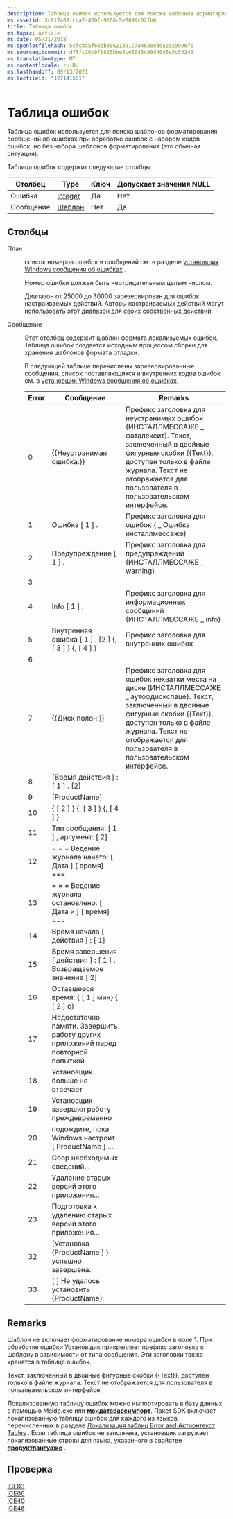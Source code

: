 ```yaml
---
description: Таблица ошибок используется для поиска шаблонов форматирования сообщений об ошибках при обработке ошибок с набором кодов ошибок, но без набора шаблонов форматирования (это обычная ситуация).
ms.assetid: 3c817468-cba7-46bf-9208-5e6699c02fb6
title: Таблица ошибок
ms.topic: article
ms.date: 05/31/2018
ms.openlocfilehash: 5cfcba5f68eb48621891c7a48aeedea2329996f6
ms.sourcegitcommit: d75fc10b9f0825bbe5ce5045c90d4045e3c53243
ms.translationtype: MT
ms.contentlocale: ru-RU
ms.lasthandoff: 09/13/2021
ms.locfileid: "127141581"
---
```

# <a name="error-table"></a>Таблица ошибок

Таблица ошибок используется для поиска шаблонов форматирования сообщений об ошибках при обработке ошибок с набором кодов ошибок, но без набора шаблонов форматирования (это обычная ситуация).

Таблица ошибок содержит следующие столбцы.



| Столбец  | Type                     | Ключ | Допускает значения NULL |
|---------|--------------------------|-----|----------|
| Ошибка   | [Integer](integer.md)   | Да   | Нет        |
| Сообщение | [Шаблон](template.md) | Нет   | Да        |



 

## <a name="columns"></a>Столбцы

<dl> <dt>

<span id="Error"></span><span id="error"></span><span id="ERROR"></span>План
</dt> <dd>

список номеров ошибок и сообщений см. в разделе [установщик Windows сообщения об ошибках](windows-installer-error-messages.md) .

Номер ошибки должен быть неотрицательным целым числом.

Диапазон от 25000 до 30000 зарезервирован для ошибок настраиваемых действий. Авторы настраиваемых действий могут использовать этот диапазон для своих собственных действий.

</dd> <dt>

<span id="Message"></span><span id="message"></span><span id="MESSAGE"></span>Сообщение
</dt> <dd>

Этот столбец содержит шаблон формата локализуемых ошибок. Таблица ошибок создается исходным процессом сборки для хранения шаблонов формата отладки.

В следующей таблице перечислены зарезервированные сообщения. список поставляющихся и внутренних кодов ошибок см. в [установщик Windows сообщения об ошибках](windows-installer-error-messages.md).



| Error | Сообщение                                                    | Remarks                                                                                                                                                                                                      |
|-------|------------------------------------------------------------|--------------------------------------------------------------------------------------------------------------------------------------------------------------------------------------------------------------|
| 0     | {{Неустранимая ошибка:}}                                          | Префикс заголовка для неустранимых ошибок (ИНСТАЛЛМЕССАЖЕ \_ фаталексит). Текст, заключенный в двойные фигурные скобки {{Text}}, доступен только в файле журнала. Текст не отображается для пользователя в пользовательском интерфейсе.                  |
| 1     | Ошибка \[ 1 \] .                                               | Префикс заголовка для ошибок ( \_ Ошибка инсталлмессаже)                                                                                                                                                             |
| 2     | Предупреждение \[ 1 \] .                                             | Префикс заголовка для предупреждений (ИНСТАЛЛМЕССАЖЕ \_ warning)                                                                                                                                                         |
| 3     |                                                            |                                                                                                                                                                                                              |
| 4     | Info \[ 1 \] .                                                | Префикс заголовка для информационных сообщений (ИНСТАЛЛМЕССАЖЕ \_ info)                                                                                                                                              |
| 5     | Внутренняя ошибка \[ 1 \] . \[2 \] {, \[ 3 \] } {, \[ 4 \] }              | Префикс заголовка для внутренних ошибок                                                                                                                                                                            |
| 6     |                                                            |                                                                                                                                                                                                              |
| 7     | {{Диск полон:}}                                            | Префикс заголовка для ошибок нехватки места на диске (ИНСТАЛЛМЕССАЖЕ \_ аутофдискспаце). Текст, заключенный в двойные фигурные скобки {{Text}}, доступен только в файле журнала. Текст не отображается для пользователя в пользовательском интерфейсе. |
| 8     | \[Время действия \] : \[ 1 \] . \[2\]                              |                                                                                                                                                                                                              |
| 9     | \[ProductName\]                                            |                                                                                                                                                                                                              |
| 10    | { \[ 2 \] } {, \[ 3 \] } {, \[ 4 \] }                                  |                                                                                                                                                                                                              |
| 11    | Тип сообщения: \[ 1 \] , аргумент: \[ 2\]                       |                                                                                                                                                                                                              |
| 12    | = = = Ведение журнала начато: \[ Дата \] \[ время\] ===                 |                                                                                                                                                                                                              |
| 13    | = = = Ведение журнала остановлено: \[ Дата и \] \[ время\] ===                 |                                                                                                                                                                                                              |
| 14    | Время начала \[ действия \] : \[ 1\]                               |                                                                                                                                                                                                              |
| 15    | Время завершения \[ действия \] : \[ 1 \] . Возвращаемое значение \[ 2\]           |                                                                                                                                                                                                              |
| 16    | Оставшееся время: { \[ 1 \] мин} { \[ 2 \] с}                    |                                                                                                                                                                                                              |
| 17    | Недостаточно памяти. Завершить работу других приложений перед повторной попыткой |                                                                                                                                                                                                              |
| 18    | Установщик больше не отвечает                          |                                                                                                                                                                                                              |
| 19    | Установщик завершил работу преждевременно                           |                                                                                                                                                                                                              |
| 20    | подождите, пока Windows настроит \[ ProductName \] ...    |                                                                                                                                                                                                              |
| 21    | Сбор необходимых сведений...                          |                                                                                                                                                                                                              |
| 22    | Удаление старых версий этого приложения...             |                                                                                                                                                                                                              |
| 23    | Подготовка к удалению старых версий этого приложения...  |                                                                                                                                                                                                              |
| 32    | \[Установка {ProductName \] } успешно завершена.            |                                                                                                                                                                                                              |
| 33    | \[ \] Не удалось установить {ProductName}.                            |                                                                                                                                                                                                              |



 

</dd> </dl>

## <a name="remarks"></a>Remarks

Шаблон не включает форматирование номера ошибки в поле 1. При обработке ошибки Установщик прикрепляет префикс заголовка к шаблону в зависимости от типа сообщения. Эти заголовки также хранятся в таблице ошибок.

Текст, заключенный в двойные фигурные скобки {{Text}}, доступен только в файле журнала. Текст не отображается для пользователя в пользовательском интерфейсе.

Локализованную таблицу ошибок можно импортировать в базу данных с помощью Msidb.exe или [**мсидатабасеимпорт**](/windows/desktop/api/Msiquery/nf-msiquery-msidatabaseimporta). Пакет SDK включает локализованную таблицу ошибок для каждого из языков, перечисленных в разделе [Локализация таблиц Error and Актионтекст Tables](localizing-the-error-and-actiontext-tables.md) . Если таблица ошибок не заполнена, установщик загружает локализованные строки для языка, указанного в свойстве [**продуктлангуаже**](productlanguage.md) .

## <a name="validation"></a>Проверка

<dl>

[ICE03](ice03.md)  
[ICE06](ice06.md)  
[ICE40](ice40.md)  
[ICE46](ice46.md)  
</dl>

 

 



